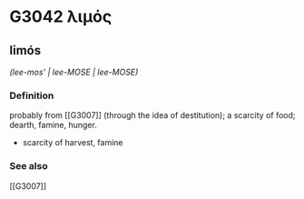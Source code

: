 # G3042 λιμός

## limós

_(lee-mos' | lee-MOSE | lee-MOSE)_

### Definition

probably from [[G3007]] (through the idea of destitution); a scarcity of food; dearth, famine, hunger.

- scarcity of harvest, famine

### See also

[[G3007]]

